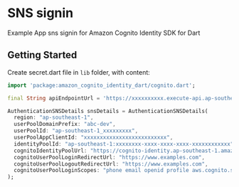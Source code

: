 # SNS signin

Example App sns signin for Amazon Cognito Identity SDK for Dart

## Getting Started

Create secret.dart file in `lib` folder, with content:

```dart
import 'package:amazon_cognito_identity_dart/cognito.dart';

final String apiEndpointUrl = 'https://xxxxxxxxxx.execute-api.ap-southeast-1.amazonaws.com/dev';

AuthenticationSNSDetails snsDetails = AuthenticationSNSDetails(
  region: "ap-southeast-1",
  userPoolDomainPrefix: "abc-dev",
  userPoolId: "ap-southeast-1_xxxxxxxxx",
  userPoolAppClientId: "xxxxxxxxxxxxxxxxxxxxxxxxxx",
  identityPoolId: "ap-southeast-1:xxxxxxxx-xxxx-xxxx-xxxx-xxxxxxxxxxxx",
  cognitoIdentityPoolUrl: "https://cognito-identity.ap-southeast-1.amazonaws.com",
  cognitoUserPoolLoginRedirectUrl: "https://www.examples.com",
  cognitoUserPoolLogoutRedirectUrl: "https://www.examples.com",
  cognitoUserPoolLoginScopes: "phone email openid profile aws.cognito.signin.user.admin",
);
```
